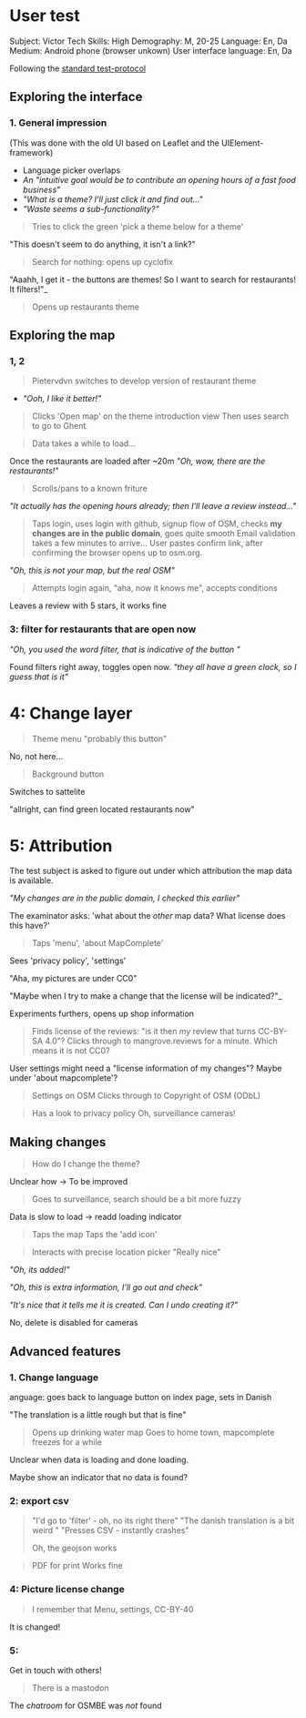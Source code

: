 # User test


Subject: Victor
Tech Skills: High
Demography: M, 20-25
Language: En, Da
Medium: Android phone (browser unkown)
User interface language: En, Da

Following the [standard test-protocol](Test_protocol.md)

## Exploring the interface

### 1. General impression

(This was done with the old UI based on Leaflet and the UIElement-framework)

- Language picker overlaps
- _An "intuitive goal would be to contribute an opening hours of a fast food business"_
- _"What is a theme? I'll just click it and find out..."_
- _"Waste seems a sub-functionality?"_

> Tries to click the green 'pick a theme below for a theme'

"This doesn't seem to do anything, it isn't a link?"

> Search for nothing: opens up cyclofix

"Aaahh, I get it - the buttons are themes!
So I want to search for restaurants! It filters!"_

> Opens up restaurants theme

## Exploring the map

### 1, 2

> Pietervdvn switches to develop version of restaurant theme
 
- _"Ooh, I like it better!"_

> Clicks 'Open map' on the theme introduction view
> Then uses search to go to Ghent

> Data takes a while to load... 

Once the restaurants are loaded after ~20m _"Oh, wow, there are the restaurants!"_

> Scrolls/pans to a known friture

_"It actually has the opening hours already; then I'll leave a review instead..."_

> Taps login, uses login with github, signup flow of OSM, checks **my changes are in the public domain**, goes quite smooth
> Email validation takes a few minutes to arrive...
> User pastes confirm link, after confirming the browser opens up to osm.org.

_"Oh, this is not your map, but the real OSM"_

> Attempts login again, "aha, now it knows me", accepts conditions

Leaves a review with 5 stars, it works fine

### 3: filter for restaurants that are open now

_"Oh, you used the word filter, that is indicative of the button "_

Found filters right away, toggles open now. _"they all have a green clock, so I guess that is it"_

# 4: Change layer 

> Theme menu "probably this button"

No, not here...

> Background button

Switches to sattelite

"allright, can find green located restaurants now"

# 5: Attribution

The test subject is asked to figure out under which attribution the map data is available. 

_"My changes are in the public domain, I checked this earlier"_

The examinator asks: 'what about the _other_ map data? What license does this have?'

> Taps 'menu', 'about MapComplete'

Sees 'privacy policy', 'settings'

"Aha, my pictures are under CC0"

"Maybe when I try to make a change that the license will be indicated?"_

Experiments furthers, opens up shop information

> Finds license of the reviews: "is it then *my* review that turns CC-BY-SA 4.0"? Clicks through to mangrove.reviews for a minute. Which means it is not CC0?


User settings might need a "license information of my changes"?
Maybe under 'about mapcomplete'? 

> Settings on OSM
> Clicks through to Copyright of OSM (ODbL)

> Has a look to privacy policy
> Oh, surveillance cameras!
 

## Making changes

> How do I change the theme?

Unclear how -> To be improved

> Goes to surveillance, search should be a bit more fuzzy

Data is slow to load -> readd loading indicator

> Taps the map
> Taps the 'add icon'

> Interacts with precise location picker
> "Really nice"

_"Oh, its added!"_

_"Oh, this is extra information, I'll go out and check"_

_"It's nice that it tells me it is created. Can I undo creating it?"_

No, delete is disabled for cameras

## Advanced features

### 1. Change language

anguage: goes back to language button on index page, sets in Danish

"The translation is a little rough but that is fine"

> Opens up drinking water map
> Goes to home town, mapcomplete freezes for a while

Unclear when data is loading and done loading.

Maybe show an indicator that no data is found?

### 2: export csv

> "I'd go to 'filter' - oh, no its right there"
"The danish  translation is a bit weird "
"Presses CSV - instantly crashes"
> 
> Oh, the geojson works

> PDF for print
> Works fine

### 4: Picture license change

> I remember that
> Menu, settings, CC-BY-40

It is changed!

### 5:

Get in touch with others!

> There is a mastodon

The _chatroom_ for OSMBE was _not_ found


